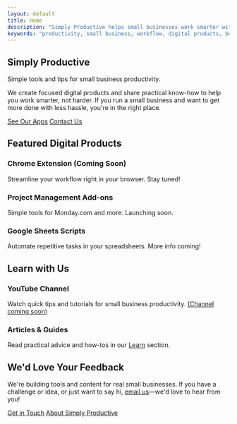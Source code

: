 ```yaml
---
layout: default
title: Home
description: "Simply Productive helps small businesses work smarter with simple digital products, practical learning, and friendly support."
keywords: "productivity, small business, workflow, digital products, business efficiency"
---
```


<!-- Hero Section -->
<section class="hero">
  <h1>Simply Productive</h1>
  <p class="hero-subtitle">Simple tools and tips for small business productivity.</p>
  <p class="hero-description">We create focused digital products and share practical know-how to help you work smarter, not harder. If you run a small business and want to get more done with less hassle, you're in the right place.</p>
  <div class="button-container">
    <a href="/products" class="button-link primary">See Our Apps</a>
    <a href="/contact" class="button-link secondary">Contact Us</a>
  </div>
</section>

<!-- Products Placeholder -->
<section class="products-preview">
  <h2>Featured Digital Products</h2>
  <div class="products-grid">
    <div class="product-card">
      <h3>Chrome Extension (Coming Soon)</h3>
      <p>Streamline your workflow right in your browser. Stay tuned!</p>
    </div>
    <div class="product-card">
      <h3>Project Management Add-ons</h3>
      <p>Simple tools for Monday.com and more. Launching soon.</p>
    </div>
    <div class="product-card">
      <h3>Google Sheets Scripts</h3>
      <p>Automate repetitive tasks in your spreadsheets. More info coming!</p>
    </div>
  </div>
</section>

<!-- Learn/Education Placeholder -->
<section class="learn-preview">
  <h2>Learn with Us</h2>
  <div class="learn-grid">
    <div class="learn-card">
      <h3>YouTube Channel</h3>
      <p>Watch quick tips and tutorials for small business productivity. <a href="#">(Channel coming soon)</a></p>
    </div>
    <div class="learn-card">
      <h3>Articles & Guides</h3>
      <p>Read practical advice and how-tos in our <a href="/learn">Learn</a> section.</p>
    </div>
  </div>
</section>

<!-- Call to Action -->
<section class="cta">
  <h2>We'd Love Your Feedback</h2>
  <p>We're building tools and content for real small businesses. If you have a challenge or idea, or just want to say hi, <a href="mailto:hey@getsimplyproductive.com">email us</a>—we'd love to hear from you!</p>
  <div class="button-container">
    <a href="/contact" class="button-link primary">Get in Touch</a>
    <a href="/about" class="button-link">About Simply Productive</a>
  </div>
</section>
